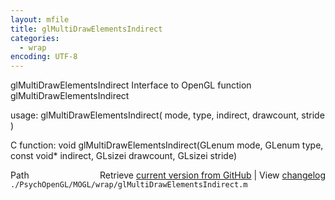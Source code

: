 ```yaml
---
layout: mfile
title: glMultiDrawElementsIndirect
categories:
  - wrap
encoding: UTF-8
---
```


glMultiDrawElementsIndirect  Interface to OpenGL function glMultiDrawElementsIndirect

usage:  glMultiDrawElementsIndirect\( mode, type, indirect, drawcount, stride \)

C function:  void glMultiDrawElementsIndirect\(GLenum mode, GLenum type, const void\* indirect, GLsizei drawcount, GLsizei stride\)


<div class="code_header" style="text-align:right;">
  <span style="float:left;">Path&nbsp;&nbsp;</span> <span class="counter">Retrieve <a href=
  "https://raw.github.com/Psychtoolbox-3/Psychtoolbox-3/beta/./PsychOpenGL/MOGL/wrap/glMultiDrawElementsIndirect.m">current version from GitHub</a> | View <a href=
  "https://github.com/Psychtoolbox-3/Psychtoolbox-3/commits/beta/./PsychOpenGL/MOGL/wrap/glMultiDrawElementsIndirect.m">changelog</a></span>
</div>
<div class="code">
  <code>./PsychOpenGL/MOGL/wrap/glMultiDrawElementsIndirect.m</code>
</div>
